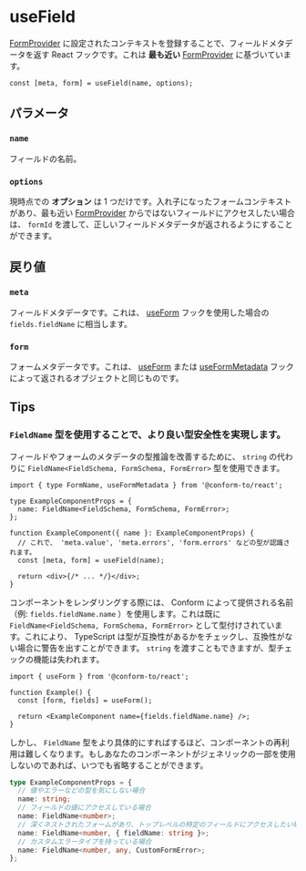 # useField

[FormProvider](./FormProvider.md) に設定されたコンテキストを登録することで、フィールドメタデータを返す React フックです。これは **最も近い** [FormProvider](./FormProvider.md) に基づいています。

```tsx
const [meta, form] = useField(name, options);
```

## パラメータ

### `name`

フィールドの名前。

### `options`

現時点での **オプション** は 1 つだけです。入れ子になったフォームコンテキストがあり、最も近い [FormProvider](./FormProvider.md) からではないフィールドにアクセスしたい場合は、 `formId` を渡して、正しいフィールドメタデータが返されるようにすることができます。

## 戻り値

### `meta`

フィールドメタデータです。これは、 [useForm](./useForm.md) フックを使用した場合の `fields.fieldName` に相当します。

### `form`

フォームメタデータです。これは、 [useForm](./useForm.md) または [useFormMetadata](./useFormMetadata.md) フックによって返されるオブジェクトと同じものです。

## Tips

### `FieldName` 型を使用することで、より良い型安全性を実現します。

フィールドやフォームのメタデータの型推論を改善するために、 `string` の代わりに `FieldName<FieldSchema, FormSchema, FormError>` 型を使用できます。

```tsx
import { type FormName, useFormMetadata } from '@conform-to/react';

type ExampleComponentProps = {
  name: FieldName<FieldSchema, FormSchema, FormError>;
};

function ExampleComponent({ name }: ExampleComponentProps) {
  // これで、 'meta.value', 'meta.errors', 'form.errors' などの型が認識されます。
  const [meta, form] = useField(name);

  return <div>{/* ... */}</div>;
}
```

コンポーネントをレンダリングする際には、 Conform によって提供される名前（例: `fields.fieldName.name` ）を使用します。これは既に `FieldName<FieldSchema, FormSchema, FormError>` として型付けされています。これにより、 TypeScript は型が互換性があるかをチェックし、互換性がない場合に警告を出すことができます。 `string` を渡すこともできますが、型チェックの機能は失われます。

```tsx
import { useForm } from '@conform-to/react';

function Example() {
  const [form, fields] = useForm();

  return <ExampleComponent name={fields.fieldName.name} />;
}
```

しかし、 `FieldName` 型をより具体的にすればするほど、コンポーネントの再利用は難しくなります。もしあなたのコンポーネントがジェネリックの一部を使用しないのであれば、いつでも省略することができます。

```ts
type ExampleComponentProps = {
  // 値やエラーなどの型を気にしない場合
  name: string;
  // フィールドの値にアクセスしている場合
  name: FieldName<number>;
  // 深くネストされたフォームがあり、トップレベルの特定のフィールドにアクセスしたい場合
  name: FieldName<number, { fieldName: string }>;
  // カスタムエラータイプを持っている場合
  name: FieldName<number, any, CustomFormError>;
};
```
